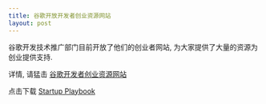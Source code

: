 ```yaml
---
title: 谷歌开放开发者创业资源网站
layout: post
---
```

谷歌开发技术推广部门目前开放了他们的创业者网站, 为大家提供了大量的资源为创业提供支持.

详情, 请猛击 [谷歌开发者创业资源网站](https://developers.google.com/startups/)

点击下载 [Startup Playbook](/startuplaunch-playbook_web.pdf)